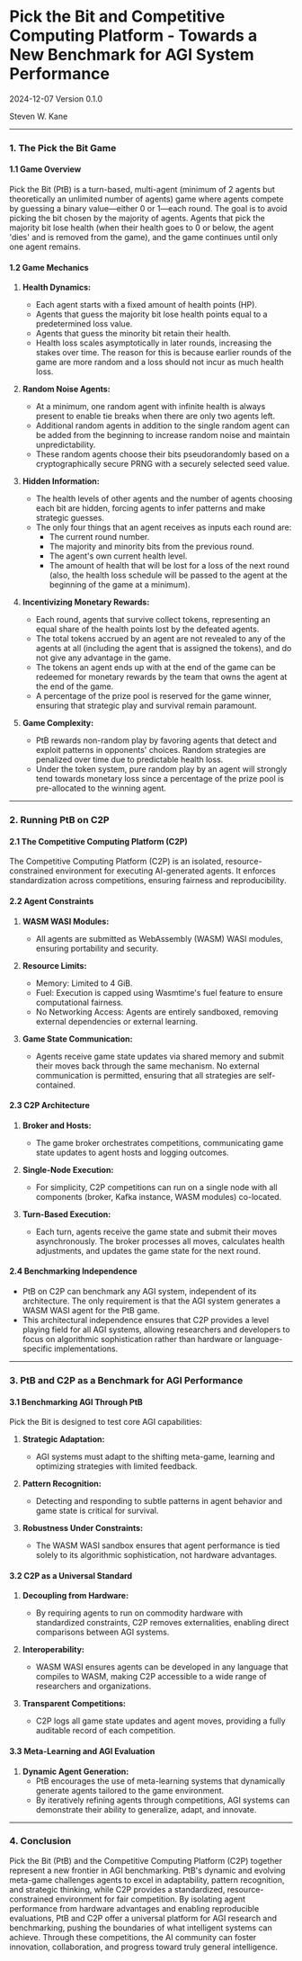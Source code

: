 # Pick the Bit and Competitive Computing Platform - Towards a New Benchmark for AGI System Performance

2024-12-07 Version 0.1.0

Steven W. Kane

---

### 1. The Pick the Bit Game

#### 1.1 Game Overview

Pick the Bit (PtB) is a turn-based, multi-agent (minimum of 2 agents but theoretically an unlimited number of agents) game where agents compete by guessing a binary value—either 0 or 1—each round. The goal is to avoid picking the bit chosen by the majority of agents. Agents that pick the majority bit lose health (when their health goes to 0 or below, the agent 'dies' and is removed from the game), and the game continues until only one agent remains.

#### 1.2 Game Mechanics

1. **Health Dynamics:**

   - Each agent starts with a fixed amount of health points (HP).
   - Agents that guess the majority bit lose health points equal to a predetermined loss value.
   - Agents that guess the minority bit retain their health.
   - Health loss scales asymptotically in later rounds, increasing the stakes over time. The reason for this is because earlier rounds of the game are more random and a loss should not incur as much health loss.

2. **Random Noise Agents:**

   - At a minimum, one random agent with infinite health is always present to enable tie breaks when there are only two agents left.
   - Additional random agents in addition to the single random agent can be added from the beginning to increase random noise and maintain unpredictability.&#x20;
   - These random agents choose their bits pseudorandomly based on a cryptographically secure PRNG with a securely selected seed value.

3. **Hidden Information:**

   - The health levels of other agents and the number of agents choosing each bit are hidden, forcing agents to infer patterns and make strategic guesses.
   - The only four things that an agent receives as inputs each round are:
     - The current round number.
     - The majority and minority bits from the previous round.
     - The agent's own current health level.
     - The amount of health that will be lost for a loss of the next round (also, the health loss schedule will be passed to the agent at the beginning of the game at a minimum).

4. **Incentivizing Monetary Rewards:**

   - Each round, agents that survive collect tokens, representing an equal share of the health points lost by the defeated agents.
   - The total tokens accrued by an agent are not revealed to any of the agents at all (including the agent that is assigned the tokens), and do not give any advantage in the game.&#x20;
   - The tokens an agent ends up with at the end of the game can be redeemed for monetary rewards by the team that owns the agent at the end of the game.
   - A percentage of the prize pool is reserved for the game winner, ensuring that strategic play and survival remain paramount.

5. **Game Complexity:**

   - PtB rewards non-random play by favoring agents that detect and exploit patterns in opponents' choices. Random strategies are penalized over time due to predictable health loss.
   - Under the token system, pure random play by an agent will strongly tend towards monetary loss since a percentage of the prize pool is pre-allocated to the winning agent.

---

### 2. Running PtB on C2P

#### 2.1 The Competitive Computing Platform (C2P)

The Competitive Computing Platform (C2P) is an isolated, resource-constrained environment for executing AI-generated agents. It enforces standardization across competitions, ensuring fairness and reproducibility.

#### 2.2 Agent Constraints

1. **WASM WASI Modules:**

   - All agents are submitted as WebAssembly (WASM) WASI modules, ensuring portability and security.

2. **Resource Limits:**

   - Memory: Limited to 4 GiB.
   - Fuel: Execution is capped using Wasmtime's fuel feature to ensure computational fairness.
   - No Networking Access: Agents are entirely sandboxed, removing external dependencies or external learning.

3. **Game State Communication:**

   - Agents receive game state updates via shared memory and submit their moves back through the same mechanism. No external communication is permitted, ensuring that all strategies are self-contained.

#### 2.3 C2P Architecture

1. **Broker and Hosts:**

   - The game broker orchestrates competitions, communicating game state updates to agent hosts and logging outcomes.

2. **Single-Node Execution:**

   - For simplicity, C2P competitions can run on a single node with all components (broker, Kafka instance, WASM modules) co-located.

3. **Turn-Based Execution:**

   - Each turn, agents receive the game state and submit their moves asynchronously. The broker processes all moves, calculates health adjustments, and updates the game state for the next round.

#### 2.4 Benchmarking Independence

   - PtB on C2P can benchmark any AGI system, independent of its architecture. The only requirement is that the AGI system generates a WASM WASI agent for the PtB game.
   - This architectural independence ensures that C2P provides a level playing field for all AGI systems, allowing researchers and developers to focus on algorithmic sophistication rather than hardware or language-specific implementations.

---

### 3. PtB and C2P as a Benchmark for AGI Performance

#### 3.1 Benchmarking AGI Through PtB

Pick the Bit is designed to test core AGI capabilities:

1. **Strategic Adaptation:**

   - AGI systems must adapt to the shifting meta-game, learning and optimizing strategies with limited feedback.

2. **Pattern Recognition:**

   - Detecting and responding to subtle patterns in agent behavior and game state is critical for survival.

3. **Robustness Under Constraints:**

   - The WASM WASI sandbox ensures that agent performance is tied solely to its algorithmic sophistication, not hardware advantages.

#### 3.2 C2P as a Universal Standard

1. **Decoupling from Hardware:**

   - By requiring agents to run on commodity hardware with standardized constraints, C2P removes externalities, enabling direct comparisons between AGI systems.

2. **Interoperability:**

   - WASM WASI ensures agents can be developed in any language that compiles to WASM, making C2P accessible to a wide range of researchers and organizations.

3. **Transparent Competitions:**

   - C2P logs all game state updates and agent moves, providing a fully auditable record of each competition.

#### 3.3 Meta-Learning and AGI Evaluation

1. **Dynamic Agent Generation:**
   - PtB encourages the use of meta-learning systems that dynamically generate agents tailored to the game environment.
   - By iteratively refining agents through competitions, AGI systems can demonstrate their ability to generalize, adapt, and innovate.

---

### 4. Conclusion

Pick the Bit (PtB) and the Competitive Computing Platform (C2P) together represent a new frontier in AGI benchmarking. PtB's dynamic and evolving meta-game challenges agents to excel in adaptability, pattern recognition, and strategic thinking, while C2P provides a standardized, resource-constrained environment for fair competition. By isolating agent performance from hardware advantages and enabling reproducible evaluations, PtB and C2P offer a universal platform for AGI research and benchmarking, pushing the boundaries of what intelligent systems can achieve. Through these competitions, the AI community can foster innovation, collaboration, and progress toward truly general intelligence.

